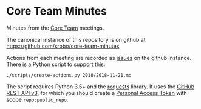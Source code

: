 # Core Team Minutes

Minutes from the [Core Team][core-team] meetings.

The canonical instance of this repository is on github at
https://github.com/srobo/core-team-minutes.

Actions from each meeting are recorded as [issues][github-issues] on the github
instance. There is a Python script to support this:
```
./scripts/create-actions.py 2018/2018-11-21.md
```
The script requires Python 3.5+ and the [requests][python-requests] library. It
uses the [GitHub REST API v3][github-rest-api], for which you should create a
[Personal Access Token][api-tokens] with scope `repo:public_repo`.

[core-team]: https://srobo.gitbook.io/ops-manual/annual-robotics-competition/core-team
[github-issues]: https://github.com/srobo/core-team-minutes/issues
[python-requests]: https://pypi.org/project/requests
[github-rest-api]: https://developer.github.com/v3/issues/
[api-tokens]: https://blog.github.com/2013-05-16-personal-api-tokens/
